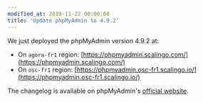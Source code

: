 ```yaml
---
modified_at: 2019-11-22 00:00:00
title: 'Update phpMyAdmin to 4.9.2'
---
```


We just deployed the phpMyAdmin version 4.9.2 at:
- On `agora-fr1` region:
  [https://phpmyadmin.scalingo.com/](https://phpmyadmin.scalingo.com/)
- On `osc-fr1` region:
  [https://phpmyadmin.osc-fr1.scalingo.io/](https://phpmyadmin.osc-fr1.scalingo.io/)

The changelog is available on phpMyAdmin's [official
website](https://www.phpmyadmin.net/news/2019/11/22/phpmyadmin-492-released/).

